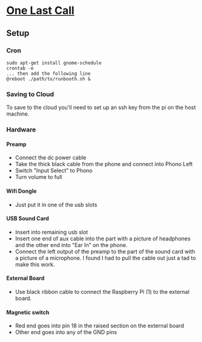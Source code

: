 # [One Last Call](https://www.onelastcall.com/)



## Setup

### Cron
```
sudo apt-get install gnome-schedule
crontab -e
... then add the following line
@reboot ./path/to/runbooth.sh &
```

### Saving to Cloud
To save to the cloud you'll need to set up an ssh key from the pi on the host machine.

### Hardware

#### Preamp
- Connect the dc power cable
- Take the thick black cable from the phone and connect into Phono Left
- Switch "Input Select" to Phono
- Turn volume to full

#### Wifi Dongle
- Just put it in one of the usb slots

#### USB Sound Card
- Insert into remaining usb slot
- Insert one end of aux cable into the part with a picture of headphones and the other end into "Ear In" on the phone.
- Connect the left output of the preamp to the part of the sound card with a picture of a microphone. I found I had to pull the cable out just a tad to make this work.

#### External Board
- Use black ribbon cable to connect the Raspberry Pi (1) to the external board.

#### Magnetic switch
- Red end goes into pin 18 in the raised section on the external board
- Other end goes into any of the GND pins

